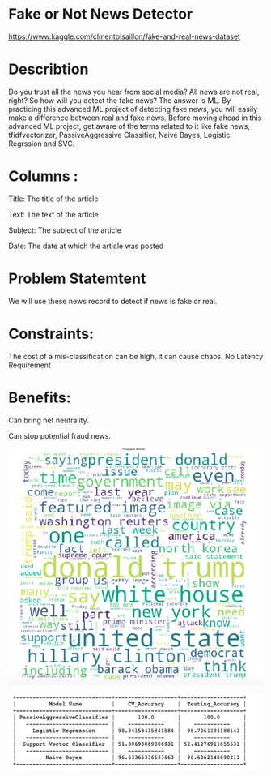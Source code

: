 # Fake or Not News Detector

https://www.kaggle.com/clmentbisaillon/fake-and-real-news-dataset

# Describtion
Do you trust all the news you hear from social media? All news are not real, right? So how will you detect the fake news? The answer is ML. By practicing this advanced ML project of detecting fake news, you will easily make a difference between real and fake news. Before moving ahead in this advanced ML project, get aware of the terms related to it like fake news, tfidfvectorizer, PassiveAggressive Classifier, Naive Bayes, Logistic Regrssion and SVC.

# Columns :
Title: The title of the article 

Text: The text of the article 

Subject: The subject of the article 

Date: The date at which the article was posted

# Problem Statemtent
We will use these news record to detect if news is fake or real.

# Constraints:
The cost of a mis-classification can be high, it can cause chaos. No Latency Requirement

# Benefits:
Can bring net neutrality.


Can stop potential fraud news.


![Test Image 1](https://github.com/zaid7860/fake_news_detector/blob/master/Screenshot%202020-09-06%20at%2012.21.25%20AM.png?raw=true)



![Test Image 1](https://github.com/zaid7860/fake_news_detector/blob/master/Screenshot%202020-09-06%20at%201.18.51%20AM.png?raw=true)


